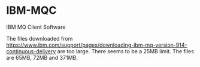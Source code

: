 # IBM-MQC
IBM MQ Client Software

The files downloaded from 
https://www.ibm.com/support/pages/downloading-ibm-mq-version-914-continuous-delivery
are too large.   There seems to be a 25MB limit.  The files are 65MB, 72MB and 371MB.

